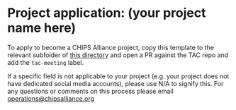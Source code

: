 # Project application: (your project name here)

To apply to become a CHIPS Alliance project, copy this template to the relevant subfolder of [this directory](./templates/project-application-template.yml) and open a PR against the TAC repo and add the `tac-meeting` label. 

If a specific field is not applicable to your project (e.g. your project does not have dedicated social media accounts), please use N/A to signify this.
For any questions or comments on this process please email operations@chipsalliance.org